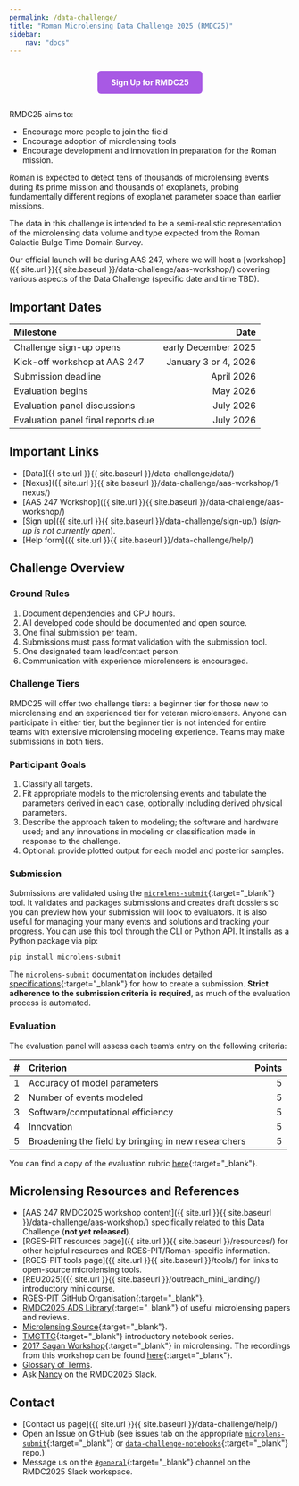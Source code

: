 ```yaml
---
permalink: /data-challenge/
title: "Roman Microlensing Data Challenge 2025 (RMDC25)"
sidebar:
    nav: "docs"
---
```


<!-- sign up button -->
<div style="text-align: center; margin: 2em 0;">
  <a href="{{ site.url }}{{ site.baseurl }}/data-challenge/sign-up/" style="background-color: #a859e4; color: white; padding: 12px 24px; text-decoration: none; border-radius: 6px; font-weight: bold; display: inline-block; transition: background-color 0.2s;">Sign Up for RMDC25</a>
</div>

RMDC25 aims to:
- Encourage more people to join the field
- Encourage adoption of microlensing tools
- Encourage development and innovation
in preparation for the Roman mission.

Roman is expected to detect tens of thousands of microlensing events during its prime mission and thousands of exoplanets, probing fundamentally different regions of exoplanet parameter space than earlier missions.

<!-- Add a figure? -->

The data in this challenge is intended to be a semi-realistic representation of the microlensing data volume and type expected from the Roman Galactic Bulge Time Domain Survey. 

Our official launch will be during AAS 247, where we will host a [workshop]({{ site.url }}{{ site.baseurl }}/data-challenge/aas-workshop/) covering various aspects of the Data Challenge (specific date and time TBD).

## Important Dates

| Milestone | Date |
| :- | -: |
| Challenge sign-up opens | early December 2025 |
| Kick-off workshop at AAS 247 | January 3 or 4, 2026 |
| Submission deadline | April 2026 |
| Evaluation begins | May 2026 |
| Evaluation panel discussions | July 2026 |
| Evaluation panel final reports due | July 2026 |

## Important Links

- [Data]({{ site.url }}{{ site.baseurl }}/data-challenge/data/)
- [Nexus]({{ site.url }}{{ site.baseurl }}/data-challenge/aas-workshop/1-nexus/)
- [AAS 247 Workshop]({{ site.url }}{{ site.baseurl }}/data-challenge/aas-workshop/)
- [Sign up]({{ site.url }}{{ site.baseurl }}/data-challenge/sign-up/) (*sign-up is not currently open*).
- [Help form]({{ site.url }}{{ site.baseurl }}/data-challenge/help/)

## Challenge Overview

### Ground Rules

1) Document dependencies and CPU hours.  
2) All developed code should be documented and open source.  
3) One final submission per team.  
4) Submissions must pass format validation with the submission tool.  
5) One designated team lead/contact person.  
6) Communication with experience microlensers is encouraged.  
   
   

### Challenge Tiers

RMDC25 will offer two challenge tiers: a beginner tier for those new to microlensing and an experienced tier for veteran microlensers. Anyone can participate in either tier, but the beginner tier is not intended for entire teams with extensive microlensing modeling experience. Teams may make submissions in both tiers.

### Participant Goals

1) Classify all targets.  
2) Fit appropriate models to the microlensing events and tabulate the parameters derived in each case, optionally including derived physical parameters.  
3) Describe the approach taken to modeling; the software and hardware used; and any innovations in modeling or classification made in response to the challenge.  
4) Optional: provide plotted output for each model and posterior samples.  

### Submission

Submissions are validated using the [`microlens-submit`](https://microlens-submit.readthedocs.io/en/latest/){:target="_blank"} tool. It validates and packages submissions and creates draft dossiers so you can preview how your submission will look to evaluators. It is also useful for managing your many events and solutions and tracking your progress. You can use this tool through the CLI or Python API. It installs as a Python package via pip:

```bash
pip install microlens-submit
```

The `microlens-submit` documentation includes [detailed specifications](https://microlens-submit.readthedocs.io/en/latest/submission_manual.html){:target="_blank"} for how to create a submission. **Strict adherence to the submission criteria is required**, as much of the evaluation process is automated.

### Evaluation

The evaluation panel will assess each team’s entry on the following criteria:

| # | Criterion | Points |
| :-: | :- | -: |
| 1 | Accuracy of model parameters | 5 |
| 2 | Number of events modeled | 5 |
| 3 | Software/computational efficiency | 5 |
| 4 | Innovation | 5 |
| 5 | Broadening the field by bringing in new researchers | 5 |

You can find a copy of the evaluation rubric [here](https://rges-pit.org/data-challenge){:target="_blank"}.

## Microlensing Resources and References

* [AAS 247 RMDC2025 workshop content]({{ site.url }}{{ site.baseurl }}/data-challenge/aas-workshop/) specifically related to this Data Challenge (**not yet released**).
* [RGES-PIT resources page]({{ site.url }}{{ site.baseurl }}/resources/) for other helpful resources and RGES-PIT/Roman-specific information.  
* [RGES-PIT tools page]({{ site.url }}{{ site.baseurl }}/tools/) for links to open-source microlensing tools.  
* [REU2025]({{ site.url }}{{ site.baseurl }}/outreach_mini_landing/) introductory mini course.
* [RGES-PIT GitHub Organisation](https://github.com/rges-pit){:target="_blank"}.
* [RMDC2025 ADS Library](https://ui.adsabs.harvard.edu/public-libraries/gRI3mf-LQAGs3HbN4fuRSg){:target="_blank"} of useful microlensing papers and reviews.  
* [Microlensing Source](https://www.microlensing-source.org/){:target="_blank"}.  
* [TMGTTG](https://github.com/AmberLee2427/TheMicrolensersGuideToTheGalaxy.git){:target="_blank"} introductory notebook series.  
* [2017 Sagan Workshop](http://nexsci.caltech.edu/workshop/2017/){:target="_blank"} in microlensing. The recordings from this workshop can be found [here](https://www.youtube.com/watch?v=QPfKucBb9B8&list=PLIbTYGsIVYthWRS14eCEK8SK9IOTcaYsf){:target="_blank"}. 
* [Glossary of Terms](https://www.microlensing-source.org/glossary/).  
* Ask [Nancy](https://rmdc2025.slack.com/archives/D098SMZTNR2) on the RMDC2025 Slack. <!-- or connect to her MCP server -->

## Contact

* [Contact us page]({{ site.url }}{{ site.baseurl }}/data-challenge/help/)
* Open an Issue on GitHub (see issues tab on the appropriate [`microlens-submit`](https://github.com/rges-pit/microlens-submit/issues){:target="_blank"} or [`data-challenge-notebooks`](https://github.com/rges-pit/data-challenge-notebooks/issues){:target="_blank"} repo.)
* Message us on the [`#general`](https://rmdc2025.slack.com/archives/C096QG09P5F){:target="_blank"} channel on the RMDC2025 Slack workspace.
